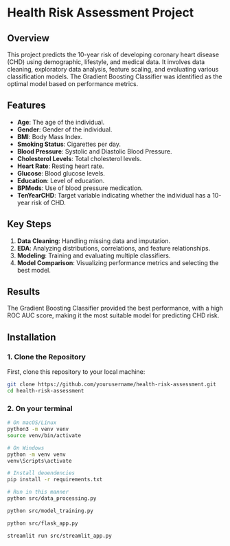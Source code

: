 # Health Risk Assessment Project

## Overview

This project predicts the 10-year risk of developing coronary heart disease (CHD) using demographic, lifestyle, and medical data. It involves data cleaning, exploratory data analysis, feature scaling, and evaluating various classification models. The Gradient Boosting Classifier was identified as the optimal model based on performance metrics.

## Features

- **Age**: The age of the individual.
- **Gender**: Gender of the individual.
- **BMI**: Body Mass Index.
- **Smoking Status**: Cigarettes per day.
- **Blood Pressure**: Systolic and Diastolic Blood Pressure.
- **Cholesterol Levels**: Total cholesterol levels.
- **Heart Rate**: Resting heart rate.
- **Glucose**: Blood glucose levels.
- **Education**: Level of education.
- **BPMeds**: Use of blood pressure medication.
- **TenYearCHD**: Target variable indicating whether the individual has a 10-year risk of CHD.

## Key Steps

1. **Data Cleaning**: Handling missing data and imputation.
2. **EDA**: Analyzing distributions, correlations, and feature relationships.
3. **Modeling**: Training and evaluating multiple classifiers.
4. **Model Comparison**: Visualizing performance metrics and selecting the best model.

## Results

The Gradient Boosting Classifier provided the best performance, with a high ROC AUC score, making it the most suitable model for predicting CHD risk.

## Installation

### 1. Clone the Repository

First, clone this repository to your local machine:

```bash
git clone https://github.com/yourusername/health-risk-assessment.git
cd health-risk-assessment
```

### 2. On your terminal

```bash
# On macOS/Linux
python3 -m venv venv
source venv/bin/activate

# On Windows
python -m venv venv
venv\Scripts\activate

# Install deoendencies
pip install -r requirements.txt

# Run in this manner
python src/data_processing.py

python src/model_training.py

python src/flask_app.py

streamlit run src/streamlit_app.py
```
